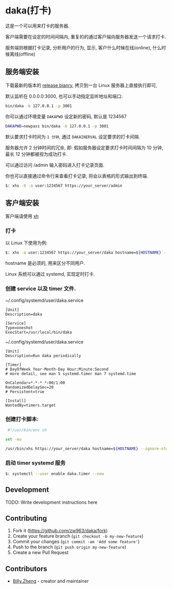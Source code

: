 # daka(打卡)

这是一个可以用来打卡的服务器. 

客户端需要在设定的时间间隔内, 重复的的通过客户端向服务器发送一个请求打卡.

服务端则根据打卡记录, 分析用户的行为, 显示, 客户什么时候在线(online), 什么时候离线(offline)

## 服务端安装

下载最新的版本的 [release bianry](https://github.com/crystal-china/daka/releases), 拷贝到一台 Linux 服务器上直接执行即可, 

默认监听在 0.0.0.0:3000, 也可以手动指定监听地址和端口:

```sh
bin/daka -b 127.0.0.1 -p 3001
```

你可以通过环境变量 `DAKAPWD` 设定新的密码, 默认是 1234567

```sh
DAKAPWD=newpass bin/daka -b 127.0.0.1 -p 3001
```


默认要求打卡时间为 `1 分钟`, 通过 `DAKAINERVAL` 设定要求的打卡间隔.

服务器允许 2 分钟时间的冗余, 即: 假如服务器设定要求打卡时间间隔为 10 分钟, 最长 12 分钟都被视为成功打卡.

可以通过访问 /admin 输入密码进入打卡记录页面.

你也可以直接通过命令行来查看打卡记录, 将会以表格的形式输出到终端.

 ```sh
 $: xhs -b -a user:1234567 https://your_server/admin
 ```

## 客户端安装

客户端请使用 [xh](https://github.com/ducaale/xh)

### 打卡

以 Linux 下使用为例:


```sh
$: xhs -a user:1234567 https://your_server/daka hostname=${HOSTNAME} --ignore-stdin
```

hostname 是必须的, 用来区分不同用户.

Linux 系统可以通过 systemd, 实现定时打卡.

### 创建 service 以及 timer 文件.

 ~/.config/systemd/user/daka.service

 ```systemd
 [Unit]
 Description=daka

 [Service]
 Type=oneshot
 ExecStart=/usr/local/bin/daka
 ```

 ~/.config/systemd/user/daka.service

 ```systemd
 [Unit]
 Description=Run daka periodically

 [Timer]
 # DayOfWeek Year-Month-Day Hour:Minute:Second
 # more detail, see man 5 systemd.timer man 7 systemd.time

 OnCalendar=*-*-* *:00/1:00
 RandomizedDelaySec=20
 # Persistent=true

 [Install]
 WantedBy=timers.target
 ```
 
 ### 创建打卡脚本:
 
```sh
 #!/usr/bin/env sh

set -eu

/usr/bin/xhs https://your_server/daka hostname=${HOSTNAME} --ignore-stdin --timeout=10
``` 

### 启动 timer systemd 服务

```sh
$: systemctl --user enable daka.timer --now
```

## Development

TODO: Write development instructions here

## Contributing

1. Fork it (<https://github.com/zw963/daka/fork>)
2. Create your feature branch (`git checkout -b my-new-feature`)
3. Commit your changes (`git commit -am 'Add some feature'`)
4. Push to the branch (`git push origin my-new-feature`)
5. Create a new Pull Request

## Contributors

- [Billy.Zheng](https://github.com/zw963) - creator and maintainer
